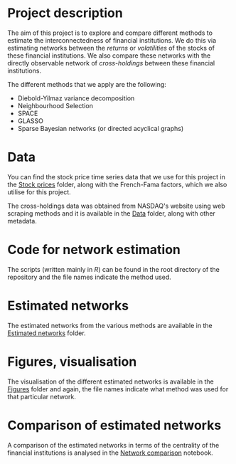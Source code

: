 # Project description
The aim of this project is to explore and compare different methods to estimate the interconnectedness of financial institutions. We do this via estimating networks between the *returns* or *volatilities* of the stocks of these financial institutions. We also compare these networks with the directly observable network of *cross-holdings* between these financial institutions.

The different methods that we apply are the following:
* Diebold-Yilmaz variance decomposition
* Neighbourhood Selection
* SPACE
* GLASSO
* Sparse Bayesian networks (or directed acyclical graphs)


# Data
You can find the stock price time series data that we use for this project in the [Stock prices](https://github.com/paparon96/FinancialNetworks/tree/main/Data/Stock_prices) folder, along with the French-Fama factors, which we also utilise for this project.

The cross-holdings data was obtained from NASDAQ's website using web scraping methods and it is available in the [Data](https://github.com/paparon96/FinancialNetworks/tree/main/Data) folder, along with other metadata.

# Code for network estimation
The scripts (written mainly in *R*) can be found in the root directory of the repository and the file names indicate the method used.

# Estimated networks

The estimated networks from the various methods are available in the [Estimated networks](https://github.com/paparon96/FinancialNetworks/tree/main/Data/Estimated_networks) folder.

# Figures, visualisation

The visualisation of the different estimated networks is available in the [Figures](https://github.com/paparon96/FinancialNetworks/tree/main/Figures) folder and again, the file names indicate what method was used for that particular network.

# Comparison of estimated networks
A comparison of the estimated networks in terms of the centrality of the financial institutions is analysed in the [Network comparison](https://github.com/paparon96/FinancialNetworks/blob/main/Network_comparison_centrality.ipynb) notebook.
